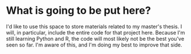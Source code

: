 # What is going to be put here?
I'd like to use this space to store materials related to my master's thesis. I will, in particular, include the entire code for that project here. Because I'm still learning Python and R, the code will most likely not be the best you've seen so far. I'm aware of this, and I'm doing my best to improve that side.

